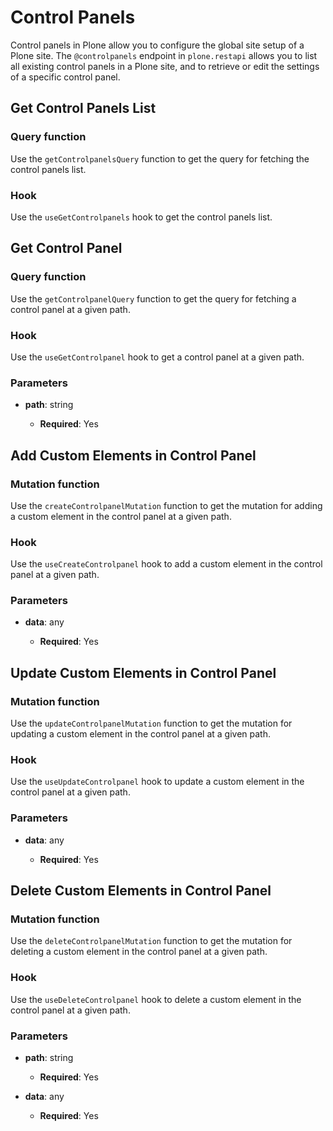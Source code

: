 # Control Panels

Control panels in Plone allow you to configure the global site setup of a Plone site.
The `@controlpanels` endpoint in `plone.restapi` allows you to list all existing control panels in a Plone site, and to retrieve or edit the settings of a specific control panel.

## Get Control Panels List

### Query function

Use the `getControlpanelsQuery` function to get the query for fetching the control panels list.

### Hook

Use the `useGetControlpanels` hook to get the control panels list.

## Get Control Panel

### Query function

Use the `getControlpanelQuery` function to get the query for fetching a control panel at a given path.

### Hook

Use the `useGetControlpanel` hook to get a control panel at a given path.

### Parameters

- **path**: string

  - **Required**: Yes

## Add Custom Elements in Control Panel

### Mutation function

Use the `createControlpanelMutation` function to get the mutation for adding a custom element in the control panel at a given path.

### Hook

Use the `useCreateControlpanel` hook to add a custom element in the control panel at a given path.

### Parameters

- **data**: any

  - **Required**: Yes

## Update Custom Elements in Control Panel

### Mutation function

Use the `updateControlpanelMutation` function to get the mutation for updating a custom element in the control panel at a given path.

### Hook

Use the `useUpdateControlpanel` hook to update a custom element in the control panel at a given path.

### Parameters

- **data**: any

  - **Required**: Yes

## Delete Custom Elements in Control Panel

### Mutation function

Use the `deleteControlpanelMutation` function to get the mutation for deleting a custom element in the control panel at a given path.

### Hook

Use the `useDeleteControlpanel` hook to delete a custom element in the control panel at a given path.

### Parameters

- **path**: string

  - **Required**: Yes

- **data**: any

  - **Required**: Yes
